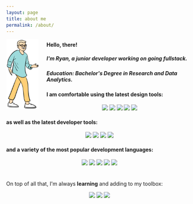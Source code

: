 ```yaml
---
layout: page
title: about me
permalink: /about/
---
```

<img src="/src/about-img2.svg"
    style="width: 5.5rem; height: auto; float: left; position: static; padding-right: 1.5em;">

<h4>Hello, there!</h4>

<h5>I'm Ryan, a junior developer working on going fullstack.</h5>

<h5>Education: <b>Bachelor's Degree</b> in Research and Data Analytics.</h5>

<div id="rcorn">

<h4>I am comfortable using the latest <b>design tools</b>: </h4>

<div id="smrcorn" style="text-align:center;">
<img id="badge" src="https://img.shields.io/badge/figma-%23F24E1E.svg?style=for-the-badge&logo=figma&logoColor=white">

<img id="badge" src="https://img.shields.io/badge/Sketch-FFB387?style=for-the-badge&logo=sketch&logoColor=black">

<img id="badge" src="https://img.shields.io/badge/Adobe%20XD-470137?style=for-the-badge&logo=Adobe%20XD&logoColor=#FF61F6">

<img id="badge" src="https://img.shields.io/badge/adobe%20illustrator-%23FF9A00.svg?style=for-the-badge&logo=adobe%20illustrator&logoColor=white">

<img id="badge" src="https://img.shields.io/badge/adobe%20photoshop-%2331A8FF.svg?style=for-the-badge&logo=adobe%20photoshop&logoColor=white">

</div>

<h4>as well as the latest <b>developer tools:</b> </h4>

<div id="smrcorn" style="text-align:center;">
<img id="badge" src="https://img.shields.io/badge/pycharm-143?style=for-the-badge&logo=pycharm&logoColor=black&color=black&labelColor=green">

<img id="badge" src="https://img.shields.io/badge/jupyter-%23FA0F00.svg?style=for-the-badge&logo=jupyter&logoColor=white">

<img id="badge" src="https://img.shields.io/badge/Visual%20Studio%20Code-0078d7.svg?style=for-the-badge&logo=visual-studio-code&logoColor=white">

<img id="badge" src="https://img.shields.io/badge/docker-%230db7ed.svg?style=for-the-badge&logo=docker&logoColor=white">
</div>

<h4>and a variety of the most popular development <b>languages:</b> </h4>

<div id="smrcorn" style="text-align:center;">
<img id="badge" src="https://img.shields.io/badge/html5-%23E34F26.svg?style=for-the-badge&logo=html5&logoColor=white">

<img id="badge" src="https://img.shields.io/badge/css3-%231572B6.svg?style=for-the-badge&logo=css3&logoColor=white">

<img id="badge" src="https://img.shields.io/badge/typescript-%23007ACC.svg?style=for-the-badge&logo=typescript&logoColor=white">

<img id="badge" src="https://img.shields.io/badge/python-3670A0?style=for-the-badge&logo=python&logoColor=ffdd54">

<img id="badge" src="https://img.shields.io/badge/c%23-%23239120.svg?style=for-the-badge&logo=c-sharp&logoColor=white">

</div>


<p style="padding-top:1.5rem">On top of all that, I'm always <b>learning</b> and adding to my toolbox:</p>

<div id="smrcorn" style="text-align:center;">
<img id="badge" src="https://img.shields.io/badge/java-%23ED8B00.svg?style=for-the-badge&logo=java&logoColor=white">

<img id="badge" src="https://img.shields.io/badge/javascript-%23323330.svg?style=for-the-badge&logo=javascript&logoColor=%23F7DF1E">

<img id="badge" src="https://img.shields.io/badge/ruby-%23CC342D.svg?style=for-the-badge&logo=ruby&logoColor=white">

</div>
</div>
